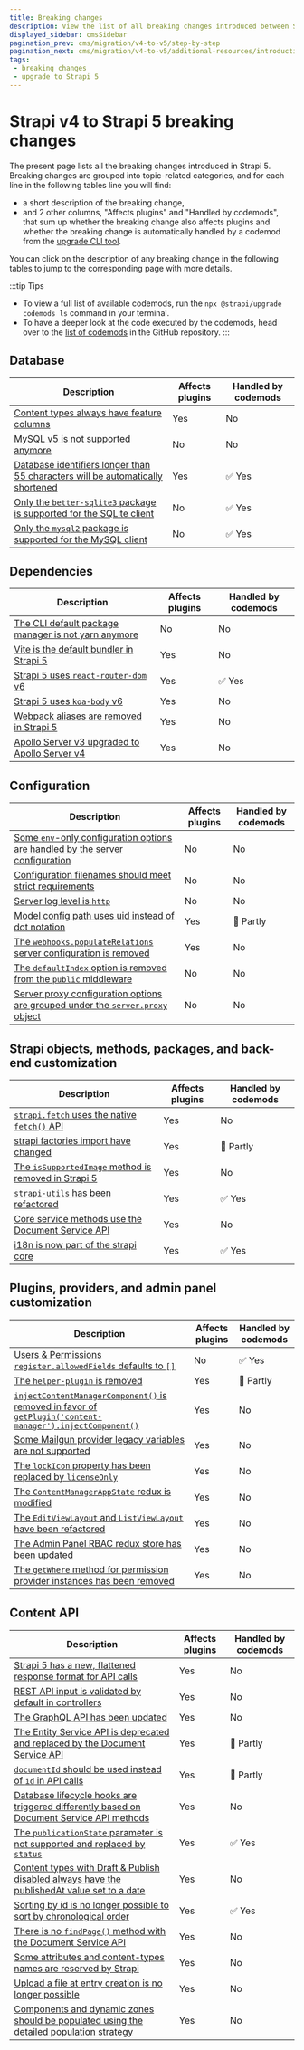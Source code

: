 ```yaml
---
title: Breaking changes
description: View the list of all breaking changes introduced between Strapi v4 and v5.
displayed_sidebar: cmsSidebar
pagination_prev: cms/migration/v4-to-v5/step-by-step
pagination_next: cms/migration/v4-to-v5/additional-resources/introduction
tags:
 - breaking changes
 - upgrade to Strapi 5
---
```


# Strapi v4 to Strapi 5 breaking changes

The present page lists all the breaking changes introduced in Strapi 5.
Breaking changes are grouped into topic-related categories, and for each line in the following tables line you will find:

- a short description of the breaking change,
- and 2 other columns, "Affects plugins" and "Handled by codemods", that sum up whether the breaking change also affects plugins and whether the breaking change is automatically handled by a codemod from the [upgrade CLI tool](/cms/upgrade-tool).

You can click on the description of any breaking change in the following tables to jump to the corresponding page with more details.

:::tip Tips
* To view a full list of available codemods, run the `npx @strapi/upgrade codemods ls` command in your terminal.
* To have a deeper look at the code executed by the codemods, head over to the [list of codemods](https://github.com/strapi/strapi/tree/develop/packages/utils/upgrade/resources/codemods/5.0.0) in the GitHub repository.
:::

## Database

| Description | Affects plugins | Handled by codemods |
|-------------|-----------------|---------------------|
| [Content types always have feature columns](/cms/migration/v4-to-v5/breaking-changes/database-columns) | Yes | No|
| [MySQL v5 is not supported anymore](/cms/migration/v4-to-v5/breaking-changes/mysql5-unsupported) | No | No |
| [Database identifiers longer than 55 characters will be automatically shortened](/cms/migration/v4-to-v5/breaking-changes/database-identifiers-shortened) | Yes | ✅ Yes |
| [Only the `better-sqlite3` package is supported for the SQLite client](/cms/migration/v4-to-v5/breaking-changes/only-better-sqlite3-for-sqlite) | No | ✅ Yes |
| [Only the `mysql2` package is supported for the MySQL client](/cms/migration/v4-to-v5/breaking-changes/only-mysql2-package-for-mysql) | No | ✅ Yes |

## Dependencies

| Description | Affects plugins | Handled by codemods |
|-------------|-----------------|---------------------|
| [The CLI default package manager is not yarn anymore](/cms/migration/v4-to-v5/breaking-changes/yarn-not-default) | No | No |
| [Vite is the default bundler in Strapi 5](/cms/migration/v4-to-v5/breaking-changes/vite) | Yes | No |
| [Strapi 5 uses `react-router-dom` v6](/cms/migration/v4-to-v5/breaking-changes/react-router-dom-6) | Yes | ✅ Yes |
| [Strapi 5 uses `koa-body` v6](/cms/migration/v4-to-v5/breaking-changes/koa-body-v6) | Yes | No |
| [Webpack aliases are removed in Strapi 5](/cms/migration/v4-to-v5/breaking-changes/webpack-aliases-removed) | Yes | No |
| [Apollo Server v3 upgraded to Apollo Server v4](/cms/migration/v4-to-v5/breaking-changes/upgrade-to-apollov4) | Yes | No |

## Configuration

| Description | Affects plugins | Handled by codemods |
|-------------|-----------------|---------------------|
| [Some `env`-only configuration options are handled by the server configuration](/cms/migration/v4-to-v5/breaking-changes/removed-support-for-some-env-options) | No | No |
| [Configuration filenames should meet strict requirements](/cms/migration/v4-to-v5/breaking-changes/strict-requirements-config-files) | No | No |
| [Server log level is `http`](/cms/migration/v4-to-v5/breaking-changes/server-default-log-level) | No | No |
| [Model config path uses uid instead of dot notation](/cms/migration/v4-to-v5/breaking-changes/model-config-path-uses-uid) | Yes | 👷 Partly |
| [The `webhooks.populateRelations` server configuration is removed](/cms/migration/v4-to-v5/breaking-changes/remove-webhook-populate-relations) | Yes | No |
| [The `defaultIndex` option is removed from the `public` middleware](/cms/migration/v4-to-v5/breaking-changes/default-index-removed) | No | No |
| [Server proxy configuration options are grouped under the `server.proxy` object](/cms/migration/v4-to-v5/breaking-changes/server-proxy) | No | No |

## Strapi objects, methods, packages, and back-end customization

| Description | Affects plugins | Handled by codemods |
|-------------|-----------------|---------------------|
| [`strapi.fetch` uses the native `fetch()` API](/cms/migration/v4-to-v5/breaking-changes/fetch) | Yes | No |
| [strapi factories import have changed](/cms/migration/v4-to-v5/breaking-changes/strapi-imports) | Yes | 👷 Partly |
| [The `isSupportedImage` method is removed in Strapi 5](/cms/migration/v4-to-v5/breaking-changes/is-supported-image-removed) | Yes | No |
| [`strapi-utils` has been refactored](/cms/migration/v4-to-v5/breaking-changes/strapi-utils-refactored) | Yes | ✅ Yes |
| [Core service methods use the Document Service API](/cms/migration/v4-to-v5/breaking-changes/core-service-methods-use-document-service) | Yes | No |
| [i18n is now part of the strapi core](/cms/migration/v4-to-v5/breaking-changes/i18n-content-manager-locale) | Yes | ✅ Yes |


## Plugins, providers, and admin panel customization

| Description | Affects plugins | Handled by codemods |
|-------------|-----------------|---------------------|
| [Users & Permissions `register.allowedFields` defaults to `[]`](/cms/migration/v4-to-v5/breaking-changes/register-allowed-fields) | No | ✅ Yes |
| [The `helper-plugin` is removed](/cms/migration/v4-to-v5/breaking-changes/helper-plugin-deprecated) | Yes | 👷 Partly |
| [`injectContentManagerComponent()` is removed in favor of `getPlugin('content-manager').injectComponent()`](/cms/migration/v4-to-v5/breaking-changes/inject-content-manager-component) | Yes | No |
| [Some Mailgun provider legacy variables are not supported](/cms/migration/v4-to-v5/breaking-changes/mailgun-provider-variables) | Yes | No |
| [The `lockIcon` property has been replaced by `licenseOnly`](/cms/migration/v4-to-v5/breaking-changes/license-only) | Yes | No |
| [The `ContentManagerAppState` redux is modified](/cms/migration/v4-to-v5/breaking-changes/redux-content-manager-app-state) | Yes | No |
| [The `EditViewLayout` and `ListViewLayout` have been refactored](/cms/migration/v4-to-v5/breaking-changes/edit-view-layout-and-list-view-layout-rewritten) | Yes | No |
| [The Admin Panel RBAC redux store has been updated](/cms/migration/v4-to-v5/breaking-changes/admin-panel-rbac-store-updated) | Yes | No |
| [The `getWhere` method for permission provider instances has been removed](/cms/migration/v4-to-v5/breaking-changes/get-where-removed) | Yes | No |

## Content API

| Description | Affects plugins | Handled by codemods |
|-------------|-----------------|---------------------|
| [Strapi 5 has a new, flattened response format for API calls](/cms/migration/v4-to-v5/breaking-changes/new-response-format) | Yes | No |
| [REST API input is validated by default in controllers](/cms/migration/v4-to-v5/breaking-changes/default-input-validation) | Yes | No |
| [The GraphQL API has been updated](/cms/migration/v4-to-v5/breaking-changes/graphql-api-updated) | Yes | No |
| [The Entity Service API is deprecated and replaced by the Document Service API](/cms/migration/v4-to-v5/breaking-changes/entity-service-deprecated) | Yes | 👷 Partly |
| [`documentId` should be used instead of `id` in API calls](/cms/migration/v4-to-v5/breaking-changes/use-document-id) | Yes | 👷 Partly |
| [Database lifecycle hooks are triggered differently based on Document Service API methods](/cms/migration/v4-to-v5/breaking-changes/lifecycle-hooks-document-service) | Yes | No |
| [The `publicationState` parameter is not supported and replaced by `status`](/cms/migration/v4-to-v5/breaking-changes/publication-state-removed) | Yes | ✅ Yes |
| [Content types with Draft & Publish disabled always have the publishedAt value set to a date](/cms/migration/v4-to-v5/breaking-changes/publishedat-always-set-when-dandp-disabled) | Yes | No |
| [Sorting by id is no longer possible to sort by chronological order](/cms/migration/v4-to-v5/breaking-changes/sort-by-id) | Yes | ✅ Yes |
| [There is no `findPage()` method with the Document Service API](/cms/migration/v4-to-v5/breaking-changes/no-find-page-in-document-service) | Yes | No |
| [Some attributes and content-types names are reserved by Strapi](/cms/migration/v4-to-v5/breaking-changes/attributes-and-content-types-names-reserved) | Yes | No |
| [Upload a file at entry creation is no longer possible](/cms/migration/v4-to-v5/breaking-changes/no-upload-at-entry-creation) | Yes | No |
| [Components and dynamic zones should be populated using the detailed population strategy](/cms/migration/v4-to-v5/breaking-changes/no-shared-population-strategy-components-dynamic-zones) | Yes | No |
